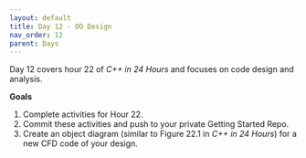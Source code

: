 ```yaml
---
layout: default
title: Day 12 - OO Design 
nav_order: 12
parent: Days
---
```


Day 12 covers hour 22 of _C++ in 24 Hours_ and focuses on code design and analysis.  

**Goals**
1. Complete activities for Hour 22.
2. Commit these activities and push to your private Getting Started Repo.
3. Create an object diagram (similar to Figure 22.1 in  _C++ in 24 Hours_) for a new CFD code of your design.